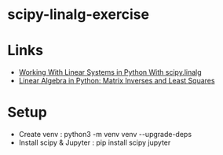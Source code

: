 # scipy-linalg-exercise

# Links
- [Working With Linear Systems in Python With scipy.linalg](https://realpython.com/python-scipy-linalg/)
- [Linear Algebra in Python: Matrix Inverses and Least Squares](https://realpython.com/python-linear-algebra/)

# Setup
- Create venv :  python3 -m venv venv --upgrade-deps
- Install scipy & Jupyter : pip install scipy jupyter
